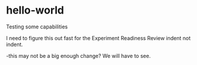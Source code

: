 # hello-world
Testing some capabilities

I need to figure this out fast for the Experiment Readiness Review
  indent
not indent.
 
 -this may not be a big enough change?  We will have to see.
